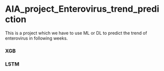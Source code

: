 # AIA_project_Enterovirus_trend_prediction
This is a project which we have to use ML or DL to predict the trend of enterovirus in following weeks.

### XGB

### LSTM
